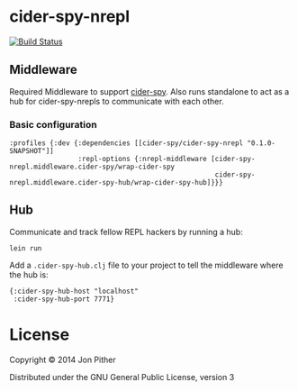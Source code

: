# cider-spy-nrepl

[![Build Status](https://travis-ci.org/jonpither/cider-spy-nrepl.svg?branch=master)](https://travis-ci.org/jonpither/cider-spy-nrepl)

## Middleware

Required Middleware to support
[cider-spy](https://github.com/jonpither/cider-spy). Also runs standalone to
act as a hub for cider-spy-nrepls to communicate with each other.

### Basic configuration

    :profiles {:dev {:dependencies [[cider-spy/cider-spy-nrepl "0.1.0-SNAPSHOT"]]
                     :repl-options {:nrepl-middleware [cider-spy-nrepl.middleware.cider-spy/wrap-cider-spy
                                                       cider-spy-nrepl.middleware.cider-spy-hub/wrap-cider-spy-hub]}}}
## Hub

Communicate and track fellow REPL hackers by running a hub:

`lein run`

Add a `.cider-spy-hub.clj` file to your project to tell the middleware
where the hub is:

    {:cider-spy-hub-host "localhost"
     :cider-spy-hub-port 7771}

# License

Copyright © 2014 Jon Pither

Distributed under the GNU General Public License, version 3
